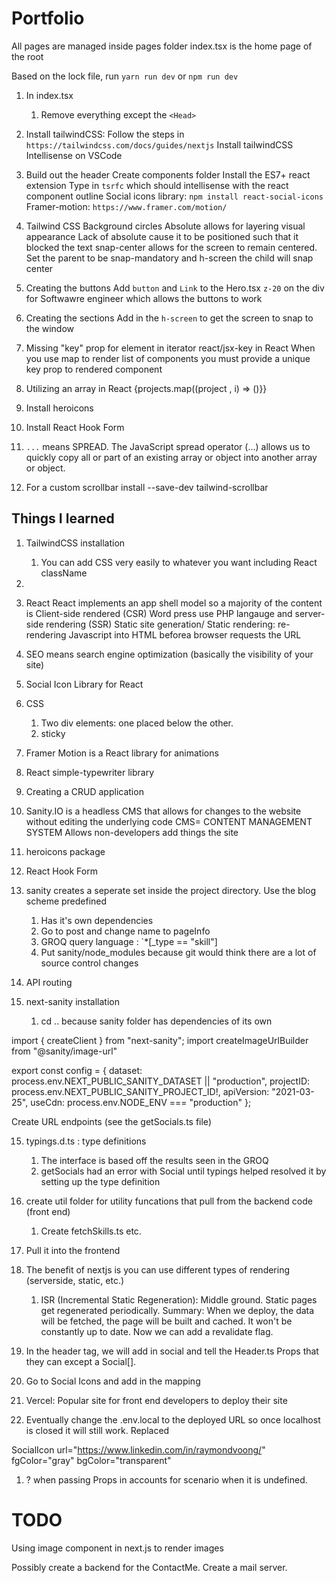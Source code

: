 # Portfolio

All pages are managed inside pages folder
index.tsx is the home page of the root

Based on the lock file, run 
`yarn run dev` or `npm run dev`

1. In index.tsx
   1. Remove everything except the `<Head>`
   
2. Install tailwindCSS: Follow the steps in `https://tailwindcss.com/docs/guides/nextjs`
Install tailwindCSS Intellisense on VSCode

3. Build out the header
Create components folder
Install the ES7+ react extension 
Type in `tsrfc` which should intellisense with the react component outline
Social icons library: `npm install react-social-icons`
Framer-motion: `https://www.framer.com/motion/`

4. Tailwind CSS Background circles
Absolute allows for layering visual appearance
Lack of absolute cause it to be positioned such that it blocked the text
snap-center allows for the screen to remain centered. 
Set the parent to be snap-mandatory and h-screen
the child will snap center

5.  Creating the buttons
Add `button` and `Link` to the Hero.tsx
`z-20` on the div for Softwawre engineer which allows the buttons to work 

6. Creating the sections 
Add in the `h-screen` to get the screen to snap to the window

7. Missing "key" prop for element in iterator react/jsx-key in React
When you use map to render list of components you must provide a unique key prop to rendered component

8. Utilizing an array in React 
{projects.map((project , i) => ()}}

9. Install heroicons

10. Install React Hook Form

11. `...` means SPREAD. The JavaScript spread operator (...) allows us to quickly copy all or part of an existing array or object into another array or object.

12. For a custom scrollbar 
install --save-dev tailwind-scrollbar



## Things I learned
1. TailwindCSS installation
   1. You can add CSS very easily to whatever you want including React className
2. 
2. React
React implements an app shell model so a majority of the content is Client-side rendered (CSR)
Word press use PHP langauge and server-side rendering (SSR)
Static site generation/ Static rendering: re-rendering Javascript into HTML beforea browser requests the URL

3. SEO means search engine optimization (basically the visibility of your site)

4. Social Icon Library for React

5. CSS
   1. Two div elements: one placed below the other.
   2. sticky

6. Framer Motion is a React library for animations

7. React simple-typewriter library

8. Creating a CRUD application

9. Sanity.IO is a headless CMS that allows for changes to the website without editing the underlying code
    CMS= CONTENT MANAGEMENT SYSTEM
    Allows non-developers add things the site

10. heroicons package

11. React Hook Form

12. sanity creates a seperate set inside the project directory. Use the blog scheme predefined
    1.  Has it's own dependencies
    2.  Go to post and change name to pageInfo
    3.  GROQ query language : `*[_type == "skill"]
    4.  Put sanity/node_modules because git would think there are a lot of source control changes

13. API routing

14. next-sanity installation
    1.  cd .. because sanity folder has dependencies of its own

   import { createClient } from "next-sanity";
   import createImageUrlBuilder from "@sanity/image-url"

   export const config = {
      dataset: process.env.NEXT_PUBLIC_SANITY_DATASET || "production",
      projectID: process.env.NEXT_PUBLIC_SANITY_PROJECT_ID!,
      apiVersion: "2021-03-25",
      useCdn: process.env.NODE_ENV === "production"
   };

Create URL endpoints (see the getSocials.ts file)


15. typings.d.ts : type definitions
    1.  The interface is based off the results seen in the GROQ
    2.  getSocials had an error with Social until typings helped resolved it by setting up the type definition

16. create util folder for utility funcations that pull from the backend code (front end)
    1.  Create fetchSkills.ts etc.

17. Pull it into the frontend

18. The benefit of nextjs is you can use different types of rendering (serverside, static, etc.)
    1.  ISR (Incremental Static Regeneration): Middle ground. Static pages get regenerated periodically.
Summary: When we deploy, the data will be fetched, the page will be built and cached. It won't be constantly up to date.
Now we can add a revalidate flag.

19. In the header tag, we will add in social and tell the Header.ts Props that they can except a Social[].

20. Go to Social Icons and add in the mapping

21. Vercel: Popular site for front end developers to deploy their site

22. Eventually change the .env.local to the deployed URL so once localhost is closed it will still work.
Replaced

   SocialIcon 
      url="https://www.linkedin.com/in/raymondvoong/" 
      fgColor="gray" 
      bgColor="transparent" 

1.  ? when passing Props in accounts for scenario when it is undefined.



# TODO
Using image component in next.js to render images

Possibly create a backend for the ContactMe. Create a mail server.